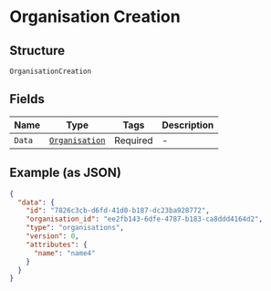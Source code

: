 
# Organisation Creation

## Structure

`OrganisationCreation`

## Fields

| Name | Type | Tags | Description |
|  --- | --- | --- | --- |
| `Data` | [`Organisation`](../../doc/models/organisation.md) | Required | - |

## Example (as JSON)

```json
{
  "data": {
    "id": "7826c3cb-d6fd-41d0-b187-dc23ba928772",
    "organisation_id": "ee2fb143-6dfe-4787-b183-ca8ddd4164d2",
    "type": "organisations",
    "version": 0,
    "attributes": {
      "name": "name4"
    }
  }
}
```

